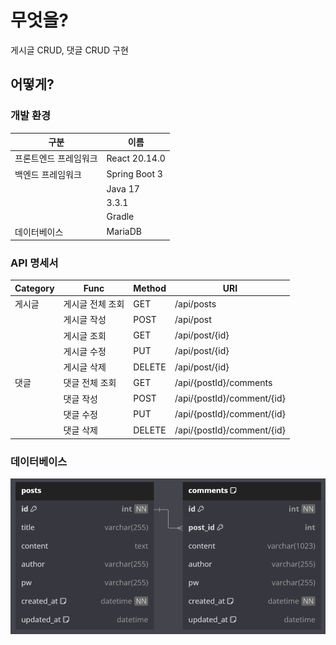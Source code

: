 # 무엇을?
게시글 CRUD, 댓글 CRUD 구현

## 어떻게?

### 개발 환경
| 구분               | 이름         |
|--------------------|--------------|
|프론트엔드 프레임워크 |React 20.14.0 |    
|백엔드 프레임워크    |Spring Boot 3 |
|                    |Java 17       |
|                    |3.3.1         |
|                    |Gradle        |
|데이터베이스         |MariaDB       |

### API 명세서

| Category | Func            | Method | URI                        |
|----------|-----------------|--------|----------------------------|
| 게시글   | 게시글 전체 조회  | GET    | /api/posts                 |
|          | 게시글 작성      | POST   | /api/post                  |
|          | 게시글 조회      | GET    | /api/post/{id}             |
|          | 게시글 수정      | PUT    | /api/post/{id}             |
|          | 게시글 삭제      | DELETE | /api/post/{id}             |
| 댓글     | 댓글 전체 조회    | GET    | /api/{postId}/comments     |
|          | 댓글 작성        | POST   | /api/{postId}/comment/{id} |
|          | 댓글 수정        | PUT    | /api/{postId}/comment/{id} |
|          | 댓글 삭제        | DELETE | /api/{postId}/comment/{id} |

### 데이터베이스
![alt text](img/databaseStructure.png)